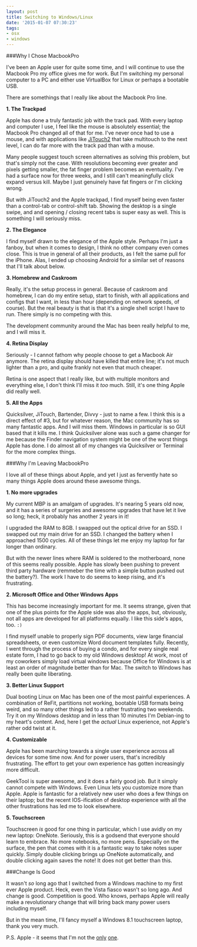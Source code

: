 ```yaml
---
layout: post
title: Switching to Windows/Linux
date: '2015-01-07 07:30:23'
tags:
- osx
- windows
---
```


###Why I Chose MacbookPro

I've been an Apple user for quite some time, and I will continue to use the Macbook Pro my office gives me for work. But I'm switching my personal computer to a PC and either use VirtualBox for Linux or perhaps a bootable USB.

There are somethings that I really like about the Macbook Pro line.

**1. The Trackpad**

Apple has done a truly fantastic job with the track pad. With every laptop and computer I use, I feel like the mouse is absolutely essential; the Macbook Pro changed all of that for me. I've never once had to use a mouse, and with applications like [JiTouch2](http://www.jitouch.com/) that take multitouch to the next level, I can do far more with the track pad than with a mouse.

Many people suggest touch screen alternatives as solving this problem, but that's simply not the case. With resolutions becoming ever greater and pixels getting smaller, the fat finger problem becomes an eventuality. I've had a surface now for three weeks, and I still can't meaningfully click expand versus kill. Maybe I just genuinely have fat fingers or I'm clicking wrong.

But with JiTouch2 and the Apple trackpad, I find myself being even faster than a control-tab or control-shift tab. Showing the desktop is a single swipe, and and opening / closing recent tabs is super easy as well. This is something I will seriously miss.

**2. The Elegance**

I find myself drawn to the elegance of the Apple style. Perhaps I'm just a fanboy, but when it comes to design, I think no other company even comes close. This is true in general of all their products, as I felt the same pull for the iPhone. Alas, I ended up choosing Android for a similar set of reasons that I'll talk about below.

**3. Homebrew and Caskroom**

Really, it's the setup process in general. Because of caskroom and homebrew, I can do my entire setup, start to finish, with all applications and configs that I want, in less than hour (depending on network speeds, of course). But the real beauty is that is that it's a single shell script I have to run. There simply is no competing with this.

The development community around the Mac has been really helpful to me, and I will miss it.

**4. Retina Display**

Seriously - I cannot fathom why people choose to get a Macbook Air anymore. The retina display should have killed that entire line; it's not much lighter than a pro, and quite frankly not even that much cheaper.

Retina is one aspect that I really like, but with multiple monitors and everything else, I don't think I'll miss it *too* much. Still, it's one thing Apple did really well.

**5. All the Apps**

Quicksilver, JiTouch, Bartender, Divvy - just to name a few. I think this is a direct effect of #3, but for whatever reason, the Mac community has so many fantastic apps. And I will miss them. Windows in particular is so GUI based that it kills me. I think Quicksilver alone was such a game changer for me because the Finder navigation system might be one of the worst things Apple has done. I do almost all of my changes via Quicksilver or Terminal for the more complex things.

###Why I'm Leaving MacbookPro

I love all of these things about Apple, and yet I just as fervently hate so many things Apple does around these awesome things.

**1. No more upgrades**

My current MBP is an amalgam of upgrades. It's nearing 5 years old now, and it has a series of surgeries and awesome upgrades that have let it live so long; heck, it probably has another 2 years in it!

I upgraded the RAM to 8GB. I swapped out the optical drive for an SSD. I swapped out my main drive for an SSD. I changed the battery when I approached 1500 cycles. All of these things let me enjoy my laptop for far longer than ordinary.

But with the newer lines where RAM is soldered to the motherboard, none of this seems really possible. Apple has slowly been pushing to prevent third party hardware (remmeber the time with a simple button pushed out the battery?). The work I have to do seems to keep rising, and it's frustrating.

**2. Microsoft Office and Other Windows Apps**

This has become increasingly important for me. It seems strange, given that one of the plus points for the Apple side was also the apps, but, obviously, not all apps are developed for all platforms equally. I like this side's apps, too. ```:)```

I find myself unable to properly sign PDF documents, view large financial spreadsheets, or even customize Word document templates fully. Recently, I went through the process of buying a condo, and for every single real estate form, I had to go back to my old Windows desktop! At work, most of my coworkers simply load virtual windows because Office for Windows is at least an order of magnitude better than for Mac. The switch to Windows has really been quite liberating.

**3. Better Linux Support**

Dual booting Linux on Mac has been one of the most painful experiences. A combination of ReFit, partitions not working, bootable USB formats being weird, and so many other things led to a rather frustrating two weekends. Try it on my Windows desktop and in less than 10 minutes I'm Debian-ing to my heart's content. And, here I get the *actual* Linux experience, not Apple's rather odd twist at it.

**4. Customizable**

Apple has been marching towards a single user experience across all devices for some time now. And for power users, that's incredibly frustrating. The effort to get your own experience has gotten increasingly more difficult.

GeekTool is super awesome, and it does a fairly good job. But it simply cannot compete with Windows. Even Linux lets you customize more than Apple. Apple is fantastic for a relatively new user who does a few things on their laptop; but the recent IOS-ification of desktop experience with all the other frustrations has led me to look elsewhere.

**5. Touchscreen**

Touchscreen *is* good for one thing in particular, which I use avidly on my new laptop: OneNote. Seriously, this is a godsend that everyone should learn to embrace. No more notebooks, no more pens. Especially on the surface, the pen that comes with it is a fantastic way to take notes super quickly. Simply double clicking brings up OneNote automatically, and double clicking again saves the note! It does not get better than this.

###Change Is Good

It wasn't *so* long ago that I switched from a Windows machine to my first ever Apple product. Heck, even the Vista fiasco wasn't so long ago. And change is good. Competition is good. Who knows, perhaps Apple will really make a revolutionary change that will bring back many power users including myself.

But in the mean time, I'll fancy myself a Windows 8.1 touchscreen laptop, thank you very much.

P.S. Apple - it seems that I'm not the [only](http://readwrite.com/2014/03/20/apple-mac-windows-pc-balance) [one](http://viewfromthemountain.typepad.com/applepeels/2013/06/why-i-will-likely-pass-on-the-new-mac-pro.html).